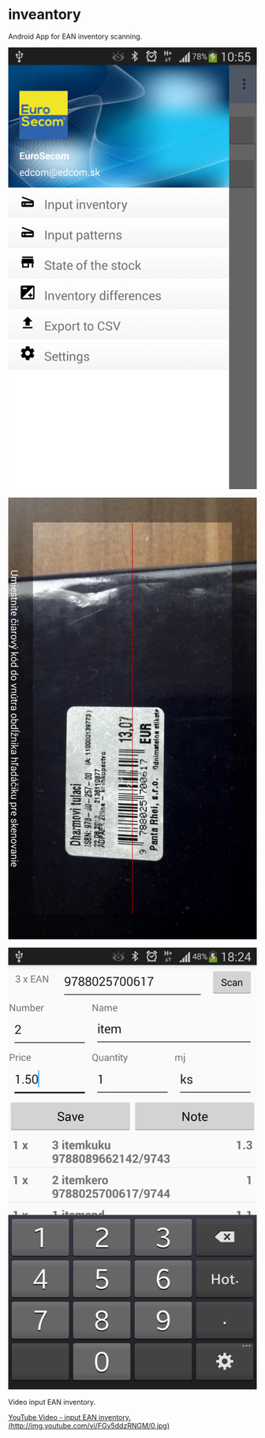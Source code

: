 # inveantory
Android App for EAN inventory scanning.


![Alt text](https://github.com/eurosecom/inveantory/blob/master/graphics/invEAN_1_new.png)

![Alt text](https://github.com/eurosecom/inveantory/blob/master/graphics/invEAN_2.png)

![Alt text](https://github.com/eurosecom/inveantory/blob/master/graphics/invEAN_3.png)


Video input EAN inventory.

[YouTube Video - input EAN inventory.(http://img.youtube.com/vi/FGv5ddzRNGM/0.jpg)](https://youtu.be/FGv5ddzRNGM)


